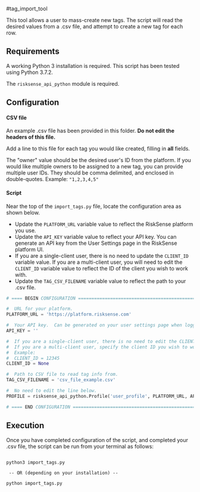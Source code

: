 #tag_import_tool

This tool allows a user to mass-create new tags.  The script will read the desired values
from a .csv file, and attempt to create a new tag for each row.

## Requirements
A working Python 3 installation is required.  This script has been tested using Python 3.7.2.

The `risksense_api_python` module is required.

## Configuration
#### CSV file
An example .csv file has been provided in this folder.  __Do not edit the headers of this file.__

Add a line to this file for each tag you would like created, filling in __all__ fields.

The "owner" value should be the desired user's ID from the platform.  If you would like multiple owners
to be assigned to a new tag, you can provide multiple user IDs.  They should be comma delimited, and
enclosed in double-quotes.  Example: `"1,2,3,4,5"`

#### Script
Near the top of the `import_tags.py` file, locate the configuration area as shown below.  
* Update the `PLATFORM_URL` variable value to reflect the RiskSense platform you use.
* Update the `API_KEY` variable value to reflect your API key.  You can generate an API key from the User Settings page
  in the RiskSense platform UI.
* If you are a single-client user, there is no need to update the `CLIENT_ID` variable value.  If you are a multi-client
  user, you will need to edit the `CLIENT_ID` variable value to reflect the ID of the client you wish to work with.
* Update the `TAG_CSV_FILENAME` variable value to reflect the path to your .csv file.

```python
# ==== BEGIN CONFIGURATION ============================================================================================

#  URL for your platform.
PLATFORM_URL = 'https://platform.risksense.com'

#  Your API key.  Can be generated on your user settings page when logged in to the RiskSense platform.
API_KEY = ''

#  If you are a single-client user, there is no need to edit the CLIENT_ID variable.
#  If you are a multi-client user, specify the client ID you wish to work with here.
#  Example:
#  CLIENT_ID = 12345
CLIENT_ID = None

#  Path to CSV file to read tag info from.
TAG_CSV_FILENAME = 'csv_file_example.csv'

#  No need to edit the line below.
PROFILE = risksense_api_python.Profile('user_profile', PLATFORM_URL, API_KEY)

# ==== END CONFIGURATION ==============================================================================================
```

## Execution
Once you have completed configuration of the script, and completed your .csv file, the script can be run from your
terminal as follows:

```commandline

python3 import_tags.py

 -- OR (depending on your installation) --

python import_tags.py

```
